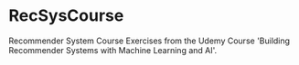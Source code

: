 # RecSysCourse
Recommender System Course Exercises from the Udemy Course 'Building Recommender Systems with Machine Learning and AI'.
